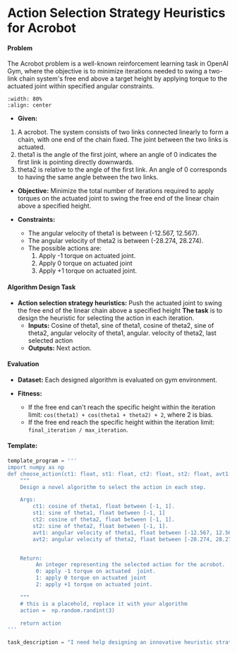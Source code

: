 # **Action Selection Strategy Heuristics** for **Acrobot**

#### **Problem** 
The Acrobot problem is a well-known reinforcement learning task in OpenAI Gym, where the objective is to minimize iterations needed to swing a two-link chain system's free end above a target height by applying torque to the actuated joint within specified angular constraints.

```{image} ./acrobot.gif
:width: 80%
:align: center
```

+ **Given:** 
1. A acrobot. The system consists of two links connected linearly to form a chain, with one end of the chain fixed. The joint between the two links is actuated.
2. theta1 is the angle of the first joint, where an angle of 0 indicates the first link is pointing directly downwards.
3. theta2 is relative to the angle of the first link. An angle of 0 corresponds to having the same angle between the two links.


+ **Objective:** Minimize the total number of iterations required to apply torques on the actuated joint to swing the free end of the linear chain above a specified height.

+ **Constraints:** 
    - The angular velocity of theta1 is between (-12.567, 12.567).
    - The angular velocity of theta2 is between (-28.274, 28.274).
    - The possible actions are:
        1. Apply -1 torque on actuated  joint.
        2. Apply 0 torque on actuated joint
        3. Apply +1 torque on actuated joint.



#### Algorithm Design Task

+ **Action selection strategy heuristics:** Push the actuated joint to swing the free end of the linear chain above a specified height **The task** is to design the heuristic for selecting the action in each iteration.
  + **Inputs:** Cosine of theta1, sine of theta1, cosine of theta2, sine of theta2, angular velocity of theta1, angular. velocity of theta2, last selected action
  + **Outputs:** Next action.

#### Evaluation

+ **Dataset:** Each designed algorithm is evaluated on gym environment. 

+ **Fitness:** 
    - If the free end can't reach the specific height within the iteration limit: `cos(theta1) + cos(theta1 + theta2) + 2`, where 2 is bias.
    - If the free end reach the specific height within the iteration limit: `final_iteration / max_iteration`.

#### Template: 

```python
template_program = '''
import numpy as np
def choose_action(ct1: float, st1: float, ct2: float, st2: float, avt1: float, avt2: float, last_action: int) -> int: 
    """
    Design a novel algorithm to select the action in each step.

    Args:
        ct1: cosine of theta1, float between [-1, 1].
        st1: sine of theta1, float between [-1, 1]
        ct2: cosine of theta2, float between [-1, 1].
        st2: sine of theta2, float between [-1, 1].
        avt1: angular velocity of theta1, float between [-12.567, 12.567].
        avt2: angular velocity of theta2, float between [-28.274, 28.274].


    Return:
         An integer representing the selected action for the acrobot.
         0: apply -1 torque on actuated  joint.
         1: apply 0 torque on actuated joint
         2: apply +1 torque on actuated joint.

    """
    # this is a placehold, replace it with your algorithm
    action =  np.random.randint(3)

    return action
'''

task_description = "I need help designing an innovative heuristic strategy function to control an acrobot, aiming to swing the lower link to generate enough momentum for the upper link to reach a target height. At each step, the function should select a specific action based on the acrobot's joint angles and angular velocities to efficiently reach the goal without unnecessary oscillations or excessive control effort."



```

